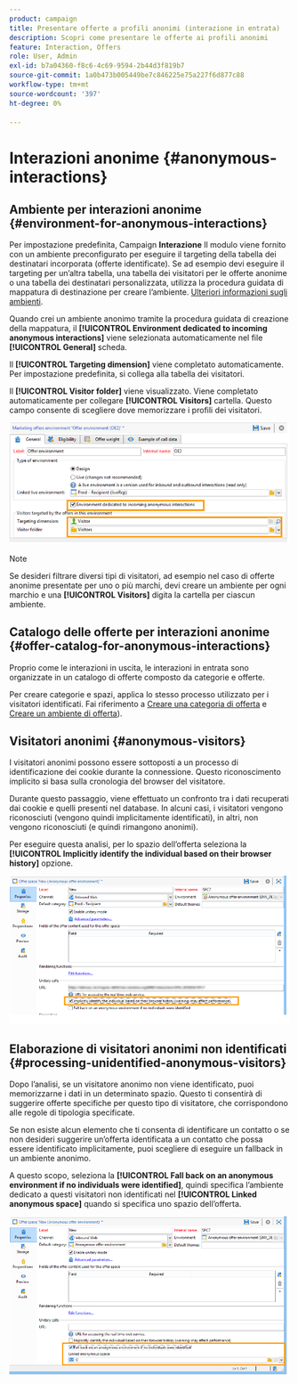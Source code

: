 ```yaml
---
product: campaign
title: Presentare offerte a profili anonimi (interazione in entrata)
description: Scopri come presentare le offerte ai profili anonimi
feature: Interaction, Offers
role: User, Admin
exl-id: b7a04360-f8c6-4c69-9594-2b44d3f819b7
source-git-commit: 1a0b473b005449be7c846225e75a227f6d877c88
workflow-type: tm+mt
source-wordcount: '397'
ht-degree: 0%

---
```


# Interazioni anonime {#anonymous-interactions}

## Ambiente per interazioni anonime {#environment-for-anonymous-interactions}

Per impostazione predefinita, Campaign **Interazione** Il modulo viene fornito con un ambiente preconfigurato per eseguire il targeting della tabella dei destinatari incorporata (offerte identificate). Se ad esempio devi eseguire il targeting per un’altra tabella, una tabella dei visitatori per le offerte anonime o una tabella dei destinatari personalizzata, utilizza la procedura guidata di mappatura di destinazione per creare l’ambiente. [Ulteriori informazioni sugli ambienti](interaction-env.md).

Quando crei un ambiente anonimo tramite la procedura guidata di creazione della mappatura, il **[!UICONTROL Environment dedicated to incoming anonymous interactions]** viene selezionata automaticamente nel file **[!UICONTROL General]** scheda.

Il **[!UICONTROL Targeting dimension]** viene completato automaticamente. Per impostazione predefinita, si collega alla tabella dei visitatori.

Il **[!UICONTROL Visitor folder]** viene visualizzato. Viene completato automaticamente per collegare **[!UICONTROL Visitors]** cartella. Questo campo consente di scegliere dove memorizzare i profili dei visitatori.

![](assets/anonymous_environment_option.png)

>[!NOTE]
>
>Se desideri filtrare diversi tipi di visitatori, ad esempio nel caso di offerte anonime presentate per uno o più marchi, devi creare un ambiente per ogni marchio e una **[!UICONTROL Visitors]** digita la cartella per ciascun ambiente.

## Catalogo delle offerte per interazioni anonime {#offer-catalog-for-anonymous-interactions}

Proprio come le interazioni in uscita, le interazioni in entrata sono organizzate in un catalogo di offerte composto da categorie e offerte.

Per creare categorie e spazi, applica lo stesso processo utilizzato per i visitatori identificati. Fai riferimento a [Creare una categoria di offerta](interaction-offer-catalog.md#creating-offer-categories) e [Creare un ambiente di offerta](interaction-env.md#creating-an-offer-environment)).

## Visitatori anonimi {#anonymous-visitors}

I visitatori anonimi possono essere sottoposti a un processo di identificazione dei cookie durante la connessione. Questo riconoscimento implicito si basa sulla cronologia del browser del visitatore.

Durante questo passaggio, viene effettuato un confronto tra i dati recuperati dai cookie e quelli presenti nel database. In alcuni casi, i visitatori vengono riconosciuti (vengono quindi implicitamente identificati), in altri, non vengono riconosciuti (e quindi rimangono anonimi).

Per eseguire questa analisi, per lo spazio dell’offerta seleziona la **[!UICONTROL Implicitly identify the individual based on their browser history]** opzione.

![](assets/identification_anonymous_visitors.png)

## Elaborazione di visitatori anonimi non identificati {#processing-unidentified-anonymous-visitors}

Dopo l’analisi, se un visitatore anonimo non viene identificato, puoi memorizzarne i dati in un determinato spazio. Questo ti consentirà di suggerire offerte specifiche per questo tipo di visitatore, che corrispondono alle regole di tipologia specificate.

Se non esiste alcun elemento che ti consenta di identificare un contatto o se non desideri suggerire un’offerta identificata a un contatto che possa essere identificato implicitamente, puoi scegliere di eseguire un fallback in un ambiente anonimo.

A questo scopo, seleziona la **[!UICONTROL Fall back on an anonymous environment if no individuals were identified]**, quindi specifica l’ambiente dedicato a questi visitatori non identificati nel **[!UICONTROL Linked anonymous space]** quando si specifica uno spazio dell’offerta.

![](assets/anonymous_to_anonymous_environment.png)
